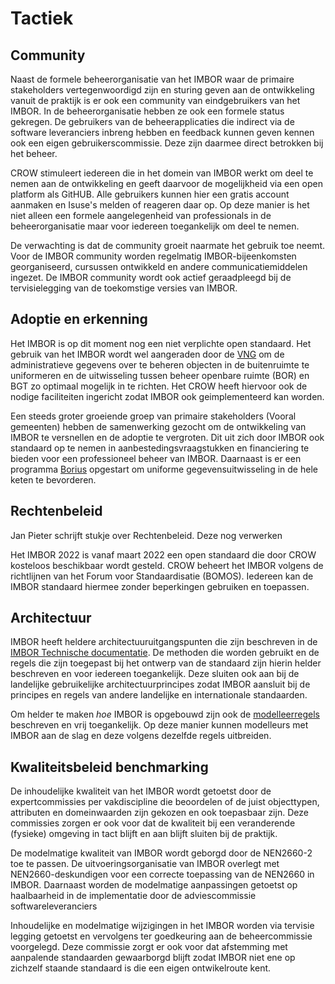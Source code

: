 # Tactiek


## Community
Naast de formele beheerorganisatie van het IMBOR waar de primaire stakeholders vertegenwoordigd zijn en sturing geven aan de ontwikkeling vanuit de praktijk is er ook een community van eindgebruikers van het IMBOR. In de beheerorganisatie hebben ze ook een formele status gekregen. De gebruikers van de beheerapplicaties die indirect via de software leveranciers inbreng hebben en feedback kunnen geven kennen ook een eigen gebruikerscommissie. Deze zijn daarmee direct betrokken bij het beheer.

CROW stimuleert iedereen die in het domein van IMBOR werkt om deel te nemen aan de ontwikkeling en geeft daarvoor de mogelijkheid via een open platform als GitHUB. Alle gebruikers kunnen hier een gratis account aanmaken en Isuse's melden of reageren daar op. Op deze manier is het niet alleen een formele aangelegenheid van professionals in de beheerorganisatie maar voor iedereen toegankelijk om deel te nemen.

De verwachting is dat de community groeit naarmate het gebruik toe neemt. Voor de IMBOR community worden regelmatig IMBOR-bijeenkomsten georganiseerd, cursussen ontwikkeld en andere communicatiemiddelen ingezet. De IMBOR community wordt ook actief geraadpleegd bij de tervisielegging van de toekomstige versies van IMBOR. 

## Adoptie en erkenning

Het IMBOR is op dit moment nog een niet verplichte open standaard. Het gebruik van het IMBOR wordt wel aangeraden door de [VNG](https://www.vngrealisatie.nl/producten/gebruik-bgt-bij-openbare-ruimte) om de administratieve gegevens over te beheren objecten in de buitenruimte te uniformeren en de uitwisseling tussen beheer openbare ruimte (BOR) en BGT zo optimaal mogelijk in te richten. Het CROW heeft hiervoor ook de nodige faciliteiten ingericht zodat IMBOR ook geimplementeerd kan worden.

Een steeds groter groeiende groep van primaire stakeholders (Vooral gemeenten) hebben de samenwerking gezocht om de ontwikkeling van IMBOR te versnellen en de adoptie te vergroten. Dit uit zich door IMBOR ook standaard op te nemen in aanbestedingsvraagstukken en financiering te bieden voor een professioneel beheer van IMBOR. Daarnaast is er een programma [Borius](https://www.crow.nl/thema-s/management-openbare-ruimte/imbor/borius-initiatief-voor-een-betere-uitwisseling-van) opgestart om uniforme gegevensuitwisseling in de hele keten te bevorderen.

<div class="issue" data-number="942"></div>

## Rechtenbeleid

<aside class="note" title="Eisen"> Jan Pieter schrijft stukje over Rechtenbeleid. Deze nog verwerken</aside>

Het IMBOR 2022 is vanaf maart 2022 een open standaard die door CROW kosteloos beschikbaar wordt gesteld. CROW beheert het IMBOR volgens de richtlijnen van het Forum voor Standaardisatie (BOMOS). Iedereen kan de IMBOR standaard hiermee zonder beperkingen gebruiken en toepassen. 

## Architectuur
IMBOR heeft heldere architectuuruitgangspunten die zijn beschreven in de [IMBOR Technische documentatie](https://docs.crow.nl/imbor/techdoc/). De methoden die worden gebruikt en de regels die zijn toegepast bij het ontwerp van de standaard zijn hierin helder beschreven en voor iedereen toegankelijk. Deze sluiten ook aan bij de landelijke gebruikelijke architectuurprincipes zodat IMBOR aansluit bij de principes en regels van andere landelijke en internationale standaarden.

Om helder te maken <i>hoe</i> IMBOR is opgebouwd zijn ook de [modelleerregels](https://docs.crow.nl/imbor/modelleerregels/) beschreven en vrij toegankelijk. Op deze manier kunnen modelleurs met IMBOR aan de slag en deze volgens dezelfde regels uitbreiden. 

## Kwaliteitsbeleid benchmarking
De inhoudelijke kwaliteit van het IMBOR wordt getoetst door de expertcommissies per vakdiscipline die beoordelen of de juist objecttypen, attributen en domeinwaarden zijn gekozen en ook toepasbaar zijn. Deze commissies zorgen er ook voor dat de kwaliteit bij een veranderende (fysieke) omgeving in tact blijft en aan blijft sluiten bij de praktijk.

De modelmatige kwaliteit van IMBOR wordt geborgd door de NEN2660-2 toe te passen. De uitvoeringsorganisatie van IMBOR overlegt met NEN2660-deskundigen voor een correcte toepassing van de NEN2660 in IMBOR. Daarnaast worden de modelmatige aanpassingen getoetst op haalbaarheid in de implementatie door de adviescommissie softwareleveranciers

Inhoudelijke en modelmatige wijzigingen in het IMBOR worden via tervisie legging getoetst en vervolgens ter goedkeuring aan de beheercommissie voorgelegd. Deze commissie zorgt er ook voor dat afstemming met aanpalende standaarden gewaarborgd blijft zodat IMBOR niet ene op zichzelf staande standaard is die een eigen ontwikelroute kent.

